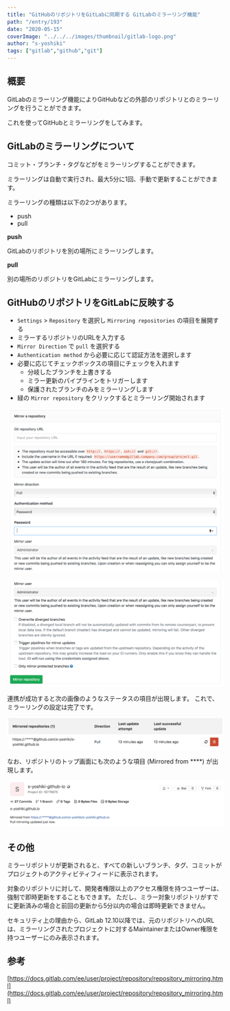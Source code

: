 ```yaml
---
title: "GitHubのリポジトリをGitLabに同期する GitLabのミラーリング機能"
path: "/entry/193"
date: "2020-05-15"
coverImage: "../../../images/thumbnail/gitlab-logo.png"
author: "s-yoshiki"
tags: ["gitlab","github","git"]
---
```


## 概要

GitLabのミラーリング機能によりGitHubなどの外部のリポジトリとのミラーリングを行うことができます。

これを使ってGitHubとミラーリングをしてみます。

## GitLabのミラーリングについて

コミット・ブランチ・タグなどがをミラーリングすることができます。

ミラーリングは自動で実行され、最大5分に1回、手動で更新することができます。

ミラーリングの種類は以下の2つがあります。

- push
- pull

**push**

GitLabのリポジトリを別の場所にミラーリングします。

**pull**

別の場所のリポジトリをGitLabにミラーリングします。

## GitHubのリポジトリをGitLabに反映する

- `Settings` > `Repository` を選択し `Mirroring repositories` の項目を展開する
- ミラーするリポジトリのURLを入力する
- `Mirror Direction` で `pull` を選択する
- `Authentication method` から必要に応じて認証方法を選択します
- 必要に応じてチェックボックスの項目にチェックを入れます
  - 分岐したブランチを上書きする
  - ミラー更新のパイプラインをトリガーします
  - 保護されたブランチのみをミラーリングします
- 緑の `Mirror repository` をクリックするとミラーリング開始されます

![](2020-05-15-00-38-36.png)

![](2020-05-15-00-38-50.png)

連携が成功すると次の画像のようなステータスの項目が出現します。
これで、ミラーリングの設定は完了です。

![](2020-05-15-00-42-16.png)

なお、リポジトリのトップ画面にも次のような項目 (Mirrored from ****) が出現します。

![](2020-05-15-00-47-04.png)

## その他

ミラーリポジトリが更新されると、すべての新しいブランチ、タグ、コミットがプロジェクトのアクティビティフィードに表示されます。

対象のリポジトリに対して、開発者権限以上のアクセス権限を持つユーザーは、強制で即時更新をすることもできます。
ただし、ミラー対象リポジトリがすでに更新済みの場合と前回の更新から5分以内の場合は即時更新できません。

セキュリティ上の理由から、GitLab 12.10以降では、元のリポジトリへのURLは、ミラーリングされたプロジェクトに対するMaintainerまたはOwner権限を持つユーザーにのみ表示されます。

## 参考

[https://docs.gitlab.com/ee/user/project/repository/repository_mirroring.html](https://docs.gitlab.com/ee/user/project/repository/repository_mirroring.html)
